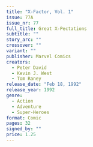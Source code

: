 ```yaml
---
title: "X-Factor, Vol. 1"
issue: 77A
issue_nr: 77
full_title: Great X-Pectations
subtitle: ""
story_arc: ""
crossover: ""
variant: ""
publisher: Marvel Comics
creators:
  - Peter David
  - Kevin J. West
  - Tom Raney
release_date: "Feb 18, 1992"
release_year: 1992
genre:
  - Action
  - Adventure
  - Super-Heroes
format: Comic
pages: 32
signed_by: ""
price: 1.25
---
```

